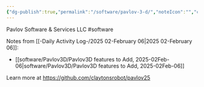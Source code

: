```yaml
---
{"dg-publish":true,"permalink":"/software/pavlov-3-d/","noteIcon":"","created":"2025-07-07T14:23:47.738-05:00"}
---
```


Pavlov Software & Services LLC
#software 

Notes from [[-Daily Activity Log-/2025 02-February 06\|2025 02-February 06]]:
- [[software/Pavlov3D/Pavlov3D features to Add, 2025-02Feb-06\|software/Pavlov3D/Pavlov3D features to Add, 2025-02Feb-06]]

Learn more at https://github.com/claytonsrobot/pavlov25
